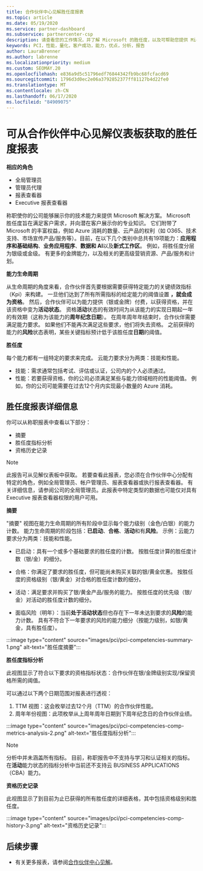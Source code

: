 ```yaml
---
title: 合作伙伴中心见解胜任度报表
ms.topic: article
ms.date: 05/19/2020
ms.service: partner-dashboard
ms.subservice: partnercenter-csp
description: 请查看您的工作情况，并了解 Microsoft 的胜任度，以及可帮助您提供 Microsoft 解决方案的服务。
keywords: PCI，性能，量化，客户成功，能力，优点，分析，报告
author: LauraBrenner
ms.author: labrenne
ms.localizationpriority: medium
ms.custom: SEOMAY.20
ms.openlocfilehash: e836a9d5c51796edf76844342fb9bc68fcfacd69
ms.sourcegitcommit: 1796d3d0ec2e06a3792852377ff81127b4d22fe0
ms.translationtype: MT
ms.contentlocale: zh-CN
ms.lasthandoff: 06/17/2020
ms.locfileid: "84909075"
---
```

# <a name="competencies-report-available-from-the-partner-center-insights-dashboard"></a>可从合作伙伴中心见解仪表板获取的胜任度报表

**相应的角色**
- 全局管理员
- 管理员代理
- 报表查看器
- Executive 报表查看器

称职使你的公司能够展示你的技术能力来提供 Microsoft 解决方案。 Microsoft 胜任度旨在满足客户需求，并向潜在客户展示你的专业知识。 它们附带了 Microsoft 的丰富权益，例如 Azure 消耗的数量、云产品的权利（如 O365、技术支持、市场宣传产品/服务等）。目前，在以下几个类别中总共有19项能力：**应用程序和基础结构**、**业务应用程序**、**数据和 AI**以及**新式工作区**。 例如，将胜任度分层为银级或金级。 有更多的金牌能力，以及相关的更高级营销资源、产品/服务和计划。  

**能力生命周期**

从生命周期的角度来看，合作伙伴首先要根据需要获得特定能力的关键绩效指标（Kpi）来构建。 一旦他们达到了所有所需指标的给定能力的阈值设置 **，就会成为资格**。 然后，合作伙伴可以为能力提供（银或金牌）付费，以获得资格，并在该资格中变为**活动状态**。 资格**活动**状态的有效时间为从该能力的实现日期起一年的有效期（这称为该能力的**周年纪念日期**）。 在周年周年年结束时，合作伙伴需要满足能力要求。 如果他们不能再次满足这些要求，他们将失去资格。 之前获得的能力的**风险**状态表明，某些关键指标预计低于该胜任度**日期**的阈值。

**胜任度**

每个能力都有一组特定的要求来完成。 云能力要求分为两类：技能和性能。

- 技能：需求通常包括考试、评估或认证，公司内的个人必须通过。
- 性能：若要获得资格，你的公司必须满足某些与能力领域相符的性能阈值。 例如，你的公司可能需要在过去12个月内实现最小数量的 Azure 消耗。

## <a name="competencies-report-details"></a>胜任度报表详细信息

你可以从称职报表中查看以下部分：

- 摘要
- 胜任度指标分析
- 资格历史记录

 > [!NOTE]
 > 此报告可从见解仪表板中获取。 若要查看此报表，您必须在合作伙伴中心分配有特定的角色，例如全局管理员、帐户管理员、报表查看器或执行报表查看器。 有关详细信息，请参阅公司的全局管理员。此报表中特定类型的数据也可能仅对具有 Executive 报表查看器权限的用户可用。

**摘要**

"摘要" 视图在能力生命周期的所有阶段中显示每个能力级别（金色/白银）的能力计数。 能力生命周期的阶段包括：**已启动**、**合格**、**活动**和有**风险**。 示例：云能力要求分为两类：技能和性能。

- 已启动：具有一个或多个基础要求的胜任度的计数。
按胜任度计算的胜任度计数（银/金）的细分。

- 合格：你满足了要求的胜任度，但可能尚未购买关联的银/黄金优惠。 按胜任度的资格级别（银/黄金）对合格的胜任度计数的细分。

- 活动：满足要求并购买了银/黄金产品/服务的能力。 按胜任度的优先级（银/金）对活动的胜任度计数的细分。

- 面临风险（明年）：当前**处于活动状态**但也存在下一年未达到要求的**风险**的能力计数。
具有不符合下一年要求的风险的能力细分（按能力级别，如银/黄金，具有胜任度）。

:::image type="content" source="images/pci/pci-competencies-summary-1.png" alt-text="胜任度摘要":::

**胜任度指标分析**

此视图显示了符合以下要求的资格指标状态：合作伙伴在银/金牌级别实现/保留资格所需的阈值。 

可以通过以下两个日期范围对报表进行透视：

1. TTM 视图：这会枚举过去12个月（TTM）的合作伙伴性能。
2. 周年年份视图：此项枚举从上周年周年日期到下周年纪念日的合作伙伴业绩。

:::image type="content" source="images/pci/pci-competencies-comp-metrics-analysis-2.png" alt-text="胜任度指标分析":::

> [!NOTE]
 > 分析中并未涵盖所有指标。 目前，称职报告中不支持与学习和认证相关的指标。 在**活动**能力状态的指标分析中当前还不支持云 BUSINESS APPLICATIONS （CBA）能力。

**资格历史记录**

此视图显示了到目前为止已获得的所有胜任度的详细表格，其中包括资格级别和胜任度。

:::image type="content" source="images/pci/pci-competencies-comp-history-3.png" alt-text="资格历史记录":::

## <a name="next-steps"></a>后续步骤

- 有关更多报表，请参阅[合作伙伴中心见解](partner-center-insights.md)。
